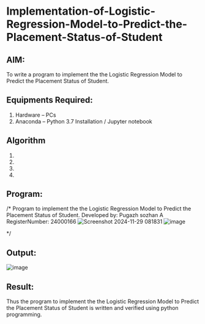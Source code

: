 # Implementation-of-Logistic-Regression-Model-to-Predict-the-Placement-Status-of-Student

## AIM:
To write a program to implement the the Logistic Regression Model to Predict the Placement Status of Student.

## Equipments Required:
1. Hardware – PCs
2. Anaconda – Python 3.7 Installation / Jupyter notebook

## Algorithm
1. 
2. 
3. 
4. 

## Program:

/*
Program to implement the the Logistic Regression Model to Predict the Placement Status of Student.
Developed by: Pugazh sozhan A
RegisterNumber:  24000166
![Screenshot 2024-11-29 081831](https://github.com/user-attachments/assets/669874c6-ec17-49e2-8304-75da0fcbcf6c)
![image](https://github.com/user-attachments/assets/1d32aa00-3bbe-4a8c-9f1f-6a3b965492b6)



*/


## Output:
![image](https://github.com/user-attachments/assets/d1d65fe7-c0ae-43a6-8035-9692c4111d5d)



## Result:
Thus the program to implement the the Logistic Regression Model to Predict the Placement Status of Student is written and verified using python programming.
